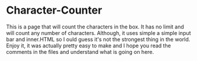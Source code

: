 # Character-Counter
This is a page that will count the characters in the box. It has no limit and will count any number of characters. Although, it uses simple a simple input bar and inner.HTML so I ould guess it's not the strongest thing in the world. Enjoy it, it was actually pretty easy to make and I hope you read the comments in the files and understand what is going on here.
